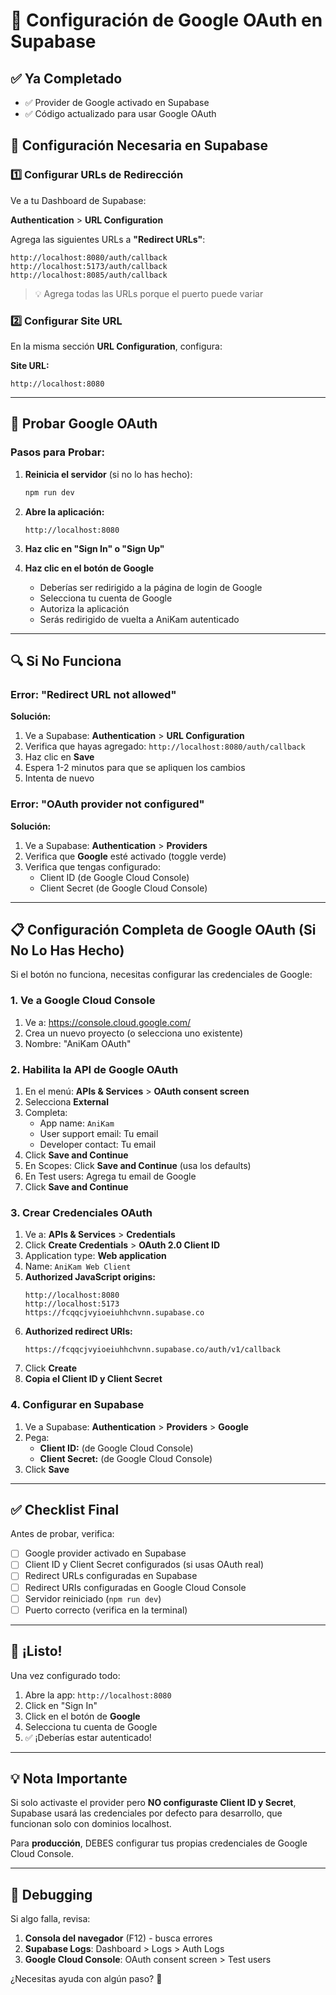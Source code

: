 # 🔐 Configuración de Google OAuth en Supabase

## ✅ Ya Completado
- ✅ Provider de Google activado en Supabase
- ✅ Código actualizado para usar Google OAuth

## 🎯 Configuración Necesaria en Supabase

### 1️⃣ Configurar URLs de Redirección

Ve a tu Dashboard de Supabase:

**Authentication** > **URL Configuration**

Agrega las siguientes URLs a **"Redirect URLs"**:

```
http://localhost:8080/auth/callback
http://localhost:5173/auth/callback
http://localhost:8085/auth/callback
```

> 💡 Agrega todas las URLs porque el puerto puede variar

### 2️⃣ Configurar Site URL

En la misma sección **URL Configuration**, configura:

**Site URL:**
```
http://localhost:8080
```

---

## 🧪 Probar Google OAuth

### Pasos para Probar:

1. **Reinicia el servidor** (si no lo has hecho):
   ```bash
   npm run dev
   ```

2. **Abre la aplicación:**
   ```
   http://localhost:8080
   ```

3. **Haz clic en "Sign In" o "Sign Up"**

4. **Haz clic en el botón de Google**
   - Deberías ser redirigido a la página de login de Google
   - Selecciona tu cuenta de Google
   - Autoriza la aplicación
   - Serás redirigido de vuelta a AniKam autenticado

---

## 🔍 Si No Funciona

### Error: "Redirect URL not allowed"

**Solución:**
1. Ve a Supabase: **Authentication** > **URL Configuration**
2. Verifica que hayas agregado: `http://localhost:8080/auth/callback`
3. Haz clic en **Save**
4. Espera 1-2 minutos para que se apliquen los cambios
5. Intenta de nuevo

### Error: "OAuth provider not configured"

**Solución:**
1. Ve a Supabase: **Authentication** > **Providers**
2. Verifica que **Google** esté activado (toggle verde)
3. Verifica que tengas configurado:
   - Client ID (de Google Cloud Console)
   - Client Secret (de Google Cloud Console)

---

## 📋 Configuración Completa de Google OAuth (Si No Lo Has Hecho)

Si el botón no funciona, necesitas configurar las credenciales de Google:

### 1. Ve a Google Cloud Console

1. Ve a: https://console.cloud.google.com/
2. Crea un nuevo proyecto (o selecciona uno existente)
3. Nombre: "AniKam OAuth"

### 2. Habilita la API de Google OAuth

1. En el menú: **APIs & Services** > **OAuth consent screen**
2. Selecciona **External**
3. Completa:
   - App name: `AniKam`
   - User support email: Tu email
   - Developer contact: Tu email
4. Click **Save and Continue**
5. En Scopes: Click **Save and Continue** (usa los defaults)
6. En Test users: Agrega tu email de Google
7. Click **Save and Continue**

### 3. Crear Credenciales OAuth

1. Ve a: **APIs & Services** > **Credentials**
2. Click **Create Credentials** > **OAuth 2.0 Client ID**
3. Application type: **Web application**
4. Name: `AniKam Web Client`
5. **Authorized JavaScript origins:**
   ```
   http://localhost:8080
   http://localhost:5173
   https://fcqqcjvyioeiuhhchvnn.supabase.co
   ```
6. **Authorized redirect URIs:**
   ```
   https://fcqqcjvyioeiuhhchvnn.supabase.co/auth/v1/callback
   ```
7. Click **Create**
8. **Copia el Client ID y Client Secret**

### 4. Configurar en Supabase

1. Ve a Supabase: **Authentication** > **Providers** > **Google**
2. Pega:
   - **Client ID:** (de Google Cloud Console)
   - **Client Secret:** (de Google Cloud Console)
3. Click **Save**

---

## ✅ Checklist Final

Antes de probar, verifica:

- [ ] Google provider activado en Supabase
- [ ] Client ID y Client Secret configurados (si usas OAuth real)
- [ ] Redirect URLs configuradas en Supabase
- [ ] Redirect URIs configuradas en Google Cloud Console
- [ ] Servidor reiniciado (`npm run dev`)
- [ ] Puerto correcto (verifica en la terminal)

---

## 🎉 ¡Listo!

Una vez configurado todo:

1. Abre la app: `http://localhost:8080`
2. Click en "Sign In"
3. Click en el botón de **Google**
4. Selecciona tu cuenta de Google
5. ✅ ¡Deberías estar autenticado!

---

## 💡 Nota Importante

Si solo activaste el provider pero **NO configuraste Client ID y Secret**, Supabase usará las credenciales por defecto para desarrollo, que funcionan solo con dominios localhost.

Para **producción**, DEBES configurar tus propias credenciales de Google Cloud Console.

---

## 🐛 Debugging

Si algo falla, revisa:

1. **Consola del navegador** (F12) - busca errores
2. **Supabase Logs**: Dashboard > Logs > Auth Logs
3. **Google Cloud Console**: OAuth consent screen > Test users

¿Necesitas ayuda con algún paso? 🔧
